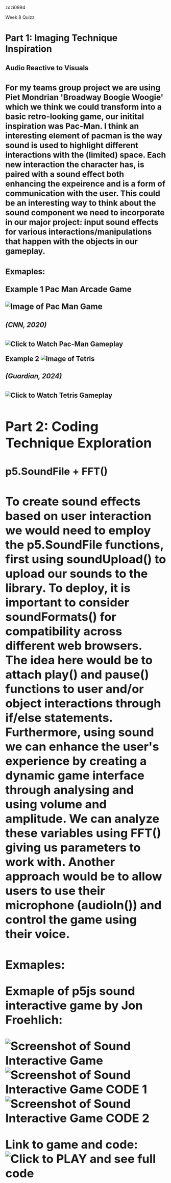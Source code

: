 zdzi0994

Week 8 Quizz

<h1>Part 1: Imaging Technique Inspiration</h1>

<h2>Audio Reactive to Visuals<h/2>

<h3>For my teams group project we are using Piet Mondrian 'Broadway Boogie Woogie' which we think we could transform into a basic retro-looking game, our initital inspiration was Pac-Man. I think an interesting element of pacman is the way sound is used to highlight different interactions with the (limited) space. Each new interaction the character has, is paired with a sound effect both enhancing the expeirence and is a form of communication with the user. This could be an interesting way to think about the sound component we need to incorporate in our major project: input sound effects for various interactions/manipulations that happen with the objects in our gameplay.<h3>

**Exmaples:**

Example 1
Pac Man Arcade Game

![Image of Pac Man Game](assets/PacManScreenshot.png)
<h5>(CNN, 2020)</h5>

![Click to Watch Pac-Man Gameplay](https://www.youtube.com/watch?v=dScq4P5gn4A)


Example 2
![Image of Tetris](assets/TetrisScreenshot.png)
<h5>(Guardian, 2024)</h5>

![Click to Watch Tetris Gameplay](https://www.youtube.com/watch?v=CvUK-YWYcaE)




<h1>Part 2: Coding Technique Exploration</h1>

<h2>p5.SoundFile + FFT()<h/2>

<h3>To create sound effects based on user interaction we would need to employ the p5.SoundFile functions, first using soundUpload() to upload our sounds to the library. To deploy, it is important to consider soundFormats() for compatibility across different web browsers. The idea here would be to attach play() and pause() functions to user and/or object interactions through if/else statements. Furthermore, using sound we can enhance the user's experience by creating a dynamic game interface through analysing and using volume and amplitude. We can analyze these variables using FFT() giving us parameters to work with. Another approach would be to allow users to use their microphone (audioIn()) and control the game using their voice.<h3>

**Exmaples:**

Exmaple of p5js sound interactive game by Jon Froehlich: 

![Screenshot of Sound Interactive Game](assets/SoundInteractiveGameScreenshot.png)
![Screenshot of Sound Interactive Game CODE 1](assets/SoundInteractiveGameCODE2.png)
![Screenshot of Sound Interactive Game CODE 2](assets/SoundInteractiveGameCODE1.png)

Link to game and code: 
![Click to PLAY and see full code](https://editor.p5js.org/jonfroehlich/sketches/UvFAcoUgu)
